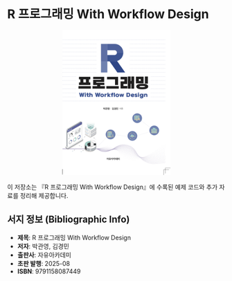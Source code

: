 # R 프로그래밍 With Workflow Design

<p align="center">
  <img src="cover.png" alt="Book Cover" width="250"/>
</p>

이 저장소는 『R 프로그래밍 With Workflow Design』에 수록된 예제 코드와 추가 자료를 정리해 제공합니다.

## 서지 정보 (Bibliographic Info)

- **제목**: R 프로그래밍 With Workflow Design
- **저자**: 박관영, 김경민
- **출판사**: 자유아카데미
- **초판 발행**: 2025-08
- **ISBN**: 9791158087449
